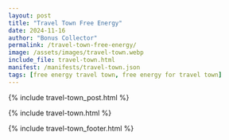 ```yaml
---
layout: post
title: "Travel Town Free Energy"
date: 2024-11-16
author: "Bonus Collector"
permalink: /travel-town-free-energy/
image: /assets/images/travel-town.webp
include_file: travel-town.html
manifest: /manifests/travel-town.json
tags: [free energy travel town, free energy for travel town]
---
```


{% include travel-town_post.html %}

{% include travel-town.html %}

{% include travel-town_footer.html %}